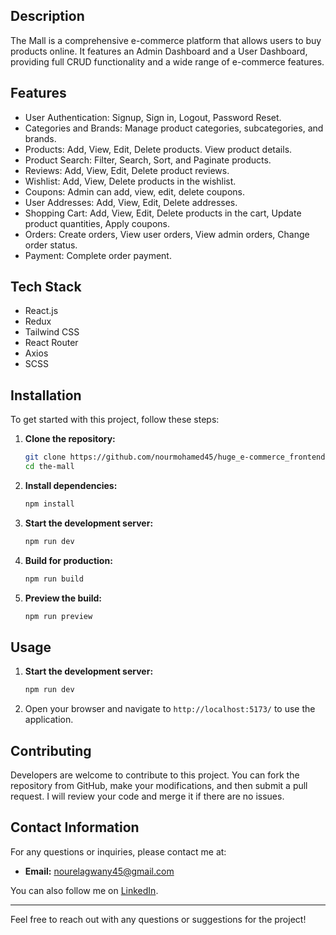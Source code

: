 ## Description
The Mall is a comprehensive e-commerce platform that allows users to buy products online. It features an Admin Dashboard and a User Dashboard, providing full CRUD functionality and a wide range of e-commerce features.

## Features
- User Authentication: Signup, Sign in, Logout, Password Reset.
- Categories and Brands: Manage product categories, subcategories, and brands.
- Products: Add, View, Edit, Delete products. View product details.
- Product Search: Filter, Search, Sort, and Paginate products.
- Reviews: Add, View, Edit, Delete product reviews.
- Wishlist: Add, View, Delete products in the wishlist.
- Coupons: Admin can add, view, edit, delete coupons.
- User Addresses: Add, View, Edit, Delete addresses.
- Shopping Cart: Add, View, Edit, Delete products in the cart, Update product quantities, Apply coupons.
- Orders: Create orders, View user orders, View admin orders, Change order status.
- Payment: Complete order payment.

## Tech Stack
- React.js
- Redux
- Tailwind CSS
- React Router
- Axios
- SCSS

## Installation
To get started with this project, follow these steps:

1. **Clone the repository:**
    ```bash
    git clone https://github.com/nourmohamed45/huge_e-commerce_frontend.git
    cd the-mall
    ```

2. **Install dependencies:**
    ```bash
    npm install
    ```

3. **Start the development server:**
    ```bash
    npm run dev
    ```

4. **Build for production:**
    ```bash
    npm run build
    ```

5. **Preview the build:**
    ```bash
    npm run preview
    ```

## Usage
1. **Start the development server:**
    ```bash
    npm run dev
    ```

2. Open your browser and navigate to `http://localhost:5173/` to use the application.


## Contributing
Developers are welcome to contribute to this project. You can fork the repository from GitHub, make your modifications, and then submit a pull request. I will review your code and merge it if there are no issues.

## Contact Information
For any questions or inquiries, please contact me at:
- **Email:** nourelagwany45@gmail.com

You can also follow me on [LinkedIn](https://www.linkedin.com/in/nour-mohamed-935b881b1/ ).

---

Feel free to reach out with any questions or suggestions for the project!
